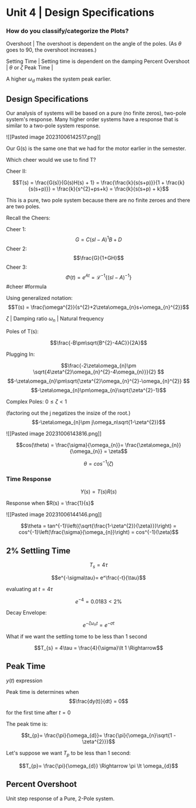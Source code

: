 # Unit 4 | Design Specifications


### How do you classify/categorize the Plots?

Overshoot | The overshoot is dependent on the angle of the poles. (As $\theta$ goes to 90, the overshoot increases.)

Setting Time | Setting time is dependent on the damping
Percent Overshoot | $\theta$ or $\zeta$ 
Peak Time | 


A higher $\omega_d$ makes the system peak earlier.







## Design Specifications

Our analysis of systems will be based on a pure (no finite zeros), two-pole system's response. Many higher order systems have a response that is similar to a two-pole system response.

![[Pasted image 20231006142517.png]]

Our G(s) is the same one that we had for the motor earlier in the semester.

Which cheer would we use to find T?

Cheer II:

$$T(s) = \frac{G(s)}{G(s)H(s) + 1} = \frac{\frac{k}{s(s+p)}}{1 + \frac{k}{s(s+p)}} = \frac{k}{s^{2}+ps+k} = \frac{k}{s(s+p) + k}$$



This is a pure, two pole system because there are no finite zeroes and there are two poles.


Recall the Cheers:

Cheer 1: $$G = C(sI - A)^{1} B + D$$ 
Cheer 2: $$\frac{G}{1+GH}$$
Cheer 3: $$\Phi (t) = e^{At} = \mathscr{L}^{-1}\{(sI - A)^{-1}\}$$
#cheer #formula 


Using generalized notation:
$$T(s) = \frac{\omega^{2}}{s^{2}+2\zeta\omega_{n}s+\omega_{n}^{2}}$$

$\zeta$ | Damping ratio
$\omega_{n}$ | Natural frequency

Poles of T(s):

$$\frac{-B\pm\sqrt{B^{2}-4AC}}{2A}$$


Plugging In:

$$\frac{-2\zeta\omega_{n}\pm \sqrt{4\zeta^{2}\omega_{n}^{2}-4\omega_{n}}}{2} $$
$$-\zeta\omega_{n}\pm\sqrt{\zeta^{2}\omega_{n}^{2}-\omega_{n}^{2}} $$
$$-\zeta\omega_{n}\pm\omega_{n}\sqrt{\zeta^{2}-1}$$

Complex Poles: $0 \le \zeta \lt 1$

(factoring out the j negatizes the insize of the root.)
$$-\zeta\omega_{n}\pm j\omega_n\sqrt{1-\zeta^{2}}$$



![[Pasted image 20231006143816.png]]





$$cos(\theta) = \frac{\sigma}{\omega_{n}}= \frac{\zeta\omega_{n}}{\omega_{n}} = \zeta$$

$$\theta = cos^{-1}{(\zeta)}$$


### Time Response

$$Y(s) = T(s) R(s)$$

Response when $R(s) = \frac{1}{s}$


![[Pasted image 20231006144146.png]]



$$\theta = tan^{-1}\left({\sqrt{\frac{1-\zeta^{2}}{\zeta}}}\right) = cos^{-1}\left(\frac{\sigma}{\omega_{n}}\right) = cos^{-1}(\zeta)$$









## 2% Settling Time

$$T_{s} = 4\tau$$

$$e^{-\sigma\tau}= e^\frac{-t}{\tau}$$

evaluating at $t = 4\tau$

$$e^{-4} = 0.0183 \lt 2\%$$

Decay Envelope:

$$e^{-\zeta\omega_{n}t} = e^{-\sigma t}$$



What if we want the settling tome to be less than 1 second


$$T_{s} = 4\tau = \frac{4}{\sigma}\lt 1 \Rightarrow$$





## Peak Time

$y(t)$ expression

Peak time is determines when $$\frac{dy(t)}{dt} = 0$$

for the first time after $t=0$

The peak time is:

$$t_{p}= \frac{\pi}{\omega_{d}}= \frac{\pi}{\omega_{n}\sqrt{1 - \zeta^{2}}}$$

Let's suppose we want $T_p$ to be less than 1 second:

$$T_{p}= \frac{\pi}{\omega_{d}} \Rightarrow \pi \lt \omega_{d}$$


## Percent Overshoot

Unit step response of a Pure, 2-Pole system.











